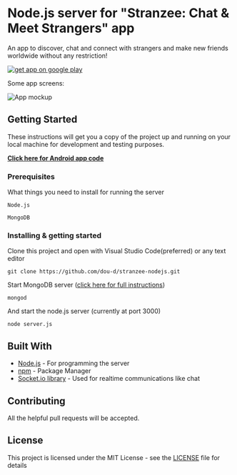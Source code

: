 # Node.js server for "Stranzee: Chat & Meet Strangers" app

An app to discover, chat and connect with strangers and make new friends worldwide without any restriction!

[![get app on google play](https://drive.google.com/uc?export=view&id=1ntJySfXaTivjkNOF3iVNX-YmKac3kKPB)](https://play.google.com/store/apps/details?id=com.leminect.stranzee)

Some app screens:

![App mockup](https://drive.google.com/uc?export=view&id=1PdWwzcpVAYGeMHgAVqP7bcziQS111C-v)

## Getting Started

These instructions will get you a copy of the project up and running on your local machine for development and testing purposes.

[**Click here for Android app code**](https://github.com/dou-d/stranzee.git)

### Prerequisites

What things you need to install for running the server

```
Node.js
```
```
MongoDB
```

### Installing & getting started

Clone this project and open with Visual Studio Code(preferred) or any text editor

```
git clone https://github.com/dou-d/stranzee-nodejs.git
```

Start MongoDB server ([click here for full instructions](https://www.tutorialkart.com/mongodb/start-mongodb-server/))

```
mongod
```

And start the node.js server (currently at port 3000)

```
node server.js
```

## Built With

* [Node.js](https://nodejs.org/en/) - For programming the server
* [npm](https://www.npmjs.com/) - Package Manager
* [Socket.io library](https://socket.io/) - Used for realtime communications like chat

## Contributing

All the helpful pull requests will be accepted.

## License

This project is licensed under the MIT License - see the [LICENSE](LICENSE) file for details